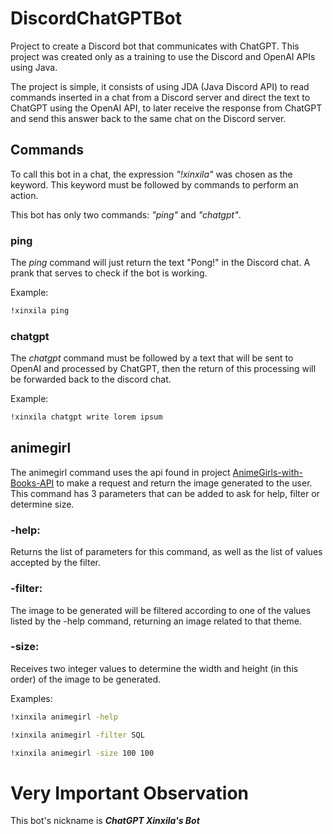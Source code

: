 # DiscordChatGPTBot

Project to create a Discord bot that communicates with ChatGPT. This project was created only as a training to use the Discord and OpenAI APIs using Java.

The project is simple, it consists of using JDA (Java Discord API) to read commands inserted in a chat from a Discord server and direct the text to ChatGPT using the OpenAI API, to later receive the response from ChatGPT and send this answer back to the same chat on the Discord server.

## Commands
To call this bot in a chat, the expression *"!xinxila"* was chosen as the keyword. This keyword must be followed by commands to perform an action.

This bot has only two commands: *"ping"* and *"chatgpt"*.

### ping
The *ping* command will just return the text "Pong!" in the Discord chat. A prank that serves to check if the bot is working.

Example:
```bash
!xinxila ping
```

### chatgpt
The *chatgpt* command must be followed by a text that will be sent to OpenAI and processed by ChatGPT, then the return of this processing will be forwarded back to the discord chat.

Example:
```bash
!xinxila chatgpt write lorem ipsum
```
## animegirl
The animegirl command uses the api found in project [AnimeGirls-with-Books-API](https://github.com/feijoes/AnimeGirls-with-Books-API) to make a request and return the image generated to the user. This command has 3 parameters that can be added to ask for help, filter or determine size.

### -help:
Returns the list of parameters for this command, as well as the list of values accepted by the filter.

### -filter:
The image to be generated will be filtered according to one of the values listed by the -help command, returning an image related to that theme.

### -size:
Receives two integer values to determine the width and height (in this order) of the image to be generated.

Examples:
```bash
!xinxila animegirl -help
```
```bash
!xinxila animegirl -filter SQL
```
```bash
!xinxila animegirl -size 100 100
```


# Very Important Observation
This bot's nickname is ***ChatGPT Xinxila's Bot***
